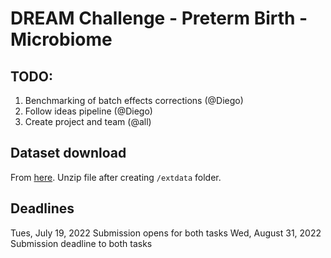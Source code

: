 # DREAM Challenge - Preterm Birth - Microbiome

## TODO:
 1. Benchmarking of batch effects corrections (@Diego)
 2. Follow ideas pipeline (@Diego)
 3. Create project and team (@all)

## Dataset download
From [here](https://www.synapse.org/#!Synapse:syn32293293). Unzip file after creating ```/extdata``` folder.

## Deadlines
Tues, July 19, 2022	Submission opens for both tasks
Wed, August 31, 2022	Submission deadline to both tasks
